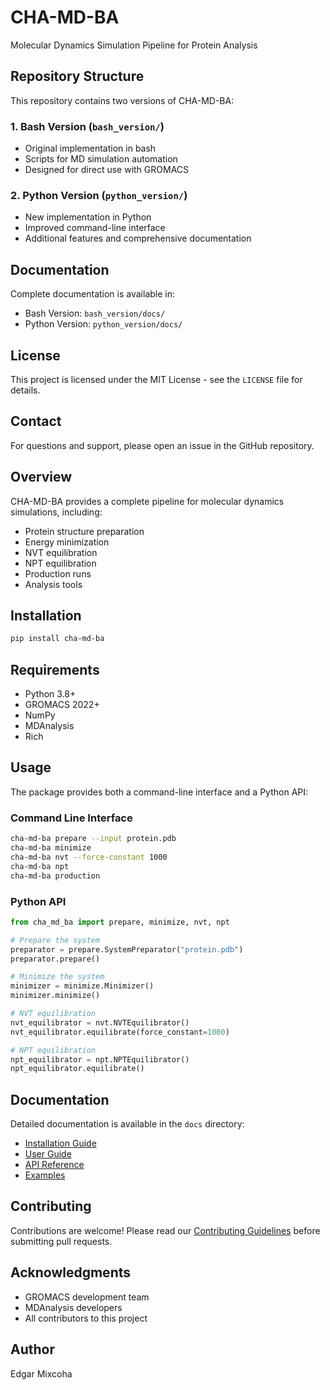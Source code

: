 # CHA-MD-BA

Molecular Dynamics Simulation Pipeline for Protein Analysis

## Repository Structure

This repository contains two versions of CHA-MD-BA:

### 1. Bash Version (`bash_version/`)
- Original implementation in bash
- Scripts for MD simulation automation
- Designed for direct use with GROMACS

### 2. Python Version (`python_version/`)
- New implementation in Python
- Improved command-line interface
- Additional features and comprehensive documentation

## Documentation

Complete documentation is available in:
- Bash Version: `bash_version/docs/`
- Python Version: `python_version/docs/`

## License

This project is licensed under the MIT License - see the `LICENSE` file for details.

## Contact

For questions and support, please open an issue in the GitHub repository.

## Overview

CHA-MD-BA provides a complete pipeline for molecular dynamics simulations, including:
- Protein structure preparation
- Energy minimization
- NVT equilibration
- NPT equilibration
- Production runs
- Analysis tools

## Installation

```bash
pip install cha-md-ba
```

## Requirements

- Python 3.8+
- GROMACS 2022+
- NumPy
- MDAnalysis
- Rich

## Usage

The package provides both a command-line interface and a Python API:

### Command Line Interface

```bash
cha-md-ba prepare --input protein.pdb
cha-md-ba minimize
cha-md-ba nvt --force-constant 1000
cha-md-ba npt
cha-md-ba production
```

### Python API

```python
from cha_md_ba import prepare, minimize, nvt, npt

# Prepare the system
preparator = prepare.SystemPreparator("protein.pdb")
preparator.prepare()

# Minimize the system
minimizer = minimize.Minimizer()
minimizer.minimize()

# NVT equilibration
nvt_equilibrator = nvt.NVTEquilibrator()
nvt_equilibrator.equilibrate(force_constant=1000)

# NPT equilibration
npt_equilibrator = npt.NPTEquilibrator()
npt_equilibrator.equilibrate()
```

## Documentation

Detailed documentation is available in the `docs` directory:
- [Installation Guide](docs/installation.md)
- [User Guide](docs/user_guide.md)
- [API Reference](docs/api.md)
- [Examples](docs/examples.md)

## Contributing

Contributions are welcome! Please read our [Contributing Guidelines](CONTRIBUTING.md) before submitting pull requests.

## Acknowledgments

- GROMACS development team
- MDAnalysis developers
- All contributors to this project

## Author

Edgar Mixcoha
    
    
    
    
    
    
    
   
    
    

